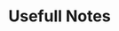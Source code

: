 # Usefull Notes


<script type="text/javascript" src="http://www.commandlinefu.com/commands/by/dbiesecke/json/clfwidget/"></script> <script type="text/javascript">
function clfwidget(commands) {
    var commandsHtml = [];
    for (var i=0; i<Math.min(5, commands.length); ++i) {
        var command = commands[i].command;
        var summary = commands[i].summary;
        var url = commands[i].url;
        commandsHtml.push('<li><a href="'+url+'">'+summary+'</a><br/><code>$ '+command+'</code></li>');
    }
    var listHtml = '<ul>'+commandsHtml.join('')+'</ul>';
    var widgetHtml = listHtml+'<p><a href="http://www.commandlinefu.com">commandlinefu.com</a></p>';
    document.getElementById('commandlinefu_list').innerHTML = widgetHtml;
}
</script>

<div id="commandlinefu_list"></div>